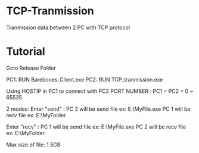 # TCP-Tranmission
Tranmission data between 2 PC with TCP protocol



# Tutorial
Goto Release Folder

PC1: RUN Barebones_Client.exe
PC2: RUN TCP_tranmission.exe

Using HOSTIP in PC1 to connect with PC2
PORT NUMBER : PC1 = PC2 = 0 ~ 65535

2 modes: 
Enter "send" : PC 2 will be send file  ex: E:\MyFile.exe
               PC 1 will be recv file  ex: E:\MyFolder


Enter "recv" : PC 1 will be send file  ex: E:\MyFile.exe
               PC 2 will be recv file  ex: E:\MyFolder

Max size of file: 1.5GB
